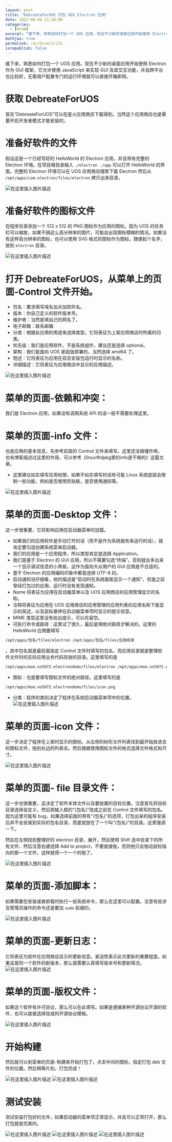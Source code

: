 ```yaml
---
layout: post
title: "DebreateForUOS 打包 UOS Electron 应用"
date: 2022-08-04 11:30:00
categories: 
  - [AtoW]
excerpt: "接下来，熟悉如何打包一个 UOS 应用。现在不少新的桌面应用开始使用 Electron 作为 GUI 框架，它允许使用 JavaScript 来实现 GUI 及其交互功能，并且跨平台也比较好，无需用户配置专门的运行环境就可以直接开箱即用。"
mathjax: true
permalink: /archivers/131
isrepublish: false
---
```


接下来，熟悉如何打包一个 UOS 应用。现在不少新的桌面应用开始使用 Electron 作为 GUI 框架，它允许使用 JavaScript 来实现 GUI 及其交互功能，并且跨平台也比较好，无需用户配置专门的运行环境就可以直接开箱即用。

# 获取 DebreateForUOS

首先“DebreateForUOS”可以在星火应用商店下载得到。当然这个应用商店也是需要开启开发者模式才能安装的。

# 准备好软件的文件

假设这是一个已经写好的 HelloWorld 的 Electron 应用，并且带有完整的 Electron 环境。在项目根目录输入 `./electron ./app` 可以打开 HelloWorld 的界面。完整的 Electron 环境可以在 UOS 应用商店搜索下载 Electron 然后从 `/opt/apps/com.electron/files/electron` 拷贝出来目录。

![在这里插入图片描述](https://pic1.xuehuaimg.com/proxy/https://img-blog.csdnimg.cn/55af1e9fae0c4a30a2d4ac930abcc526.png)
# 准备好软件的图标文件

在程序目录添加一个 512 x 512 的 PNG 图标作为应用的图标。因为 UOS 的任务栏可以缩放，如果不搞这么高分辨率的图片，可能会出现图标模糊的情况。如果没有这样高分辨率的图标，也可以使用 SVG 格式的图标作为图标。随便起个名字，放到 `electron` 目录。

![在这里插入图片描述](https://pic1.xuehuaimg.com/proxy/https://img-blog.csdnimg.cn/d833ef13b20841d6b711486768c4071a.png)
# 打开 DebreateForUOS，从菜单上的页面-Control 文件开始。

* 包名：要求填写域名加点加软件名。
* 版本：你自己定义的软件版本号。
* 维护者：当然是填自己的网名了。
* 电子邮箱：联系邮箱
* 分类：根据此应用的用途来选择类型。它将表征为上架应用商店时所属的归类。
* 优先级：我们是应用软件，不是系统组件，建议还是选择 optional。
* 架构：我们是面向 UOS 家庭版部署的，当然选择 amd64 了。
* 短述：它将表征为应用在双击安装包运行时显示的名称。
* 详细描述：它将表征为应用商店中显示的应用描述。

![在这里插入图片描述](https://pic1.xuehuaimg.com/proxy/https://img-blog.csdnimg.cn/6ec5061665fb4f2abac72ebdd9093131.png)
# 菜单的页面-依赖和冲突：

我们是 Electron 应用，如果没有调用系统 API 的话一般不需要处理这里。

# 菜单的页面-info 文件：

也是应用的基本信息，先参考前面的 Control 文件来填写。这里还没搞懂作用，也有博客描述过这里的作用，可以参考《linux中dpkg里的info是干嘛的》这篇文章。

* 这里建议如实填写应用权限，如果不如实填写的话有可能 Linux 系统底层会限制一些功能，例如是否使用剪贴板，是否使用通知等。

![在这里插入图片描述](https://pic1.xuehuaimg.com/proxy/https://img-blog.csdnimg.cn/dd950e23e261483284a5ef1f4201ffeb.png)
# 菜单的页面-Desktop 文件：
这一步很重要，它将影响应用在启动器菜单的加载。

* 如果我们的应用软件是手动打开的话（而不是作为系统服务来运行的话），就肯定要勾选创建系统菜单启动器。
* 我们的应用是一个应用程序，所以类型肯定是选择 Application。
* 我们是基于 Electron 的 GUI 应用，所以不需要勾选“终端”。否则就会多出来一个显示调试信息的小黑板，这作为面向大众用户的 GUI 应用是不合适的。
* 基于 Electron 的应用编码印象中都是选择 UTF-8 的。
* 启动通知没仔细看，他的描述是“启动时在系统面板显示一个通知”，但是之前曾经打包过的应用，运行时没有发现通知。
* Name 将表征为应用在启动器菜单以及 UOS 应用商店的应用管理显示的名称。
* 注释将表征为应用在 UOS 应用商店的应用管理的应用列表的应用名称下面显示的简述，以及鼠标悬停在启动器菜单项时显示的提示信息。
* MIME 类型这里没有给出提示，可以先留空。
* 可执行命令或路径：这里试了很久，最后是填绝对路径才解决的。这里的 HelloWorld 应用要填写 
```bash
/opt/apps/包名/files/electron /opt/apps/包名/files/应用目录
```
，其中包名就是最前面指定 Control 文件时填写的包名，而应用目录就是整理软件文件时的实际应用业务代码存放的目录。这里填写的是 
```bash
/opt/apps/moe.no5972.electrondemo/files/electron /opt/apps/moe.no5972.electrondemo/files/app
```

* 图标：也是要填写图标文件的绝对路径。这里填写的是
```bash
/opt/apps/moe.no5972.electrondemo/files/icon.png
```

* 分类：程序的类别决定了程序在系统启动器菜单项中的位置。
![在这里插入图片描述](https://pic1.xuehuaimg.com/proxy/https://img-blog.csdnimg.cn/050d18f9bf5f4cbba0ce2affbb794490.png)
# 菜单的页面-icon 文件：
这一步决定了程序在上架时显示的图标。从左侧的树形文件列表找到最开始放进去的图标文件，拖到右边的列表去。然后根据使用图标文件的格式选择文件格式和尺寸。

![在这里插入图片描述](https://pic1.xuehuaimg.com/proxy/https://img-blog.csdnimg.cn/8e3fdb3f4c504a238c10ef24164c4d1f.png)
# 菜单的页面- file 目录文件：
这一步也很重要，这决定了软件本体文件以及要放置的目标位置。注意首先将目标目录选择自定义，然后把输入框的“{包名}”改成之前在 Control 文件填写的包名。因为这里可能有 bug，如果选择前面的带有“{包名}”的选项，打包出来的程序安装后并不会安装到实际的包名目录，而是就放在了一个叫“{包名}”的目录。这里强调一下。

然后在左侧找到整理好的 electron 目录，展开，然后使用 Shift 选中目录下的所有文件，然后注意右键选择 Add to project，不要直接拖，否则他只会拖动鼠标指向的那一个文件，这样就得一个一个的拖了。

![在这里插入图片描述](https://pic1.xuehuaimg.com/proxy/https://img-blog.csdnimg.cn/8ad69a664acd4e0a9d99e57788ceeee1.png)
# 菜单的页面-添加脚本：
如果需要在安装或者卸载时执行一些系统命令，那么在这里可以配置。注意有些涉及管理员操作的命令还是要加 `sudo` 前缀的。

![在这里插入图片描述](https://pic1.xuehuaimg.com/proxy/https://img-blog.csdnimg.cn/1315709b90254f2fb6cbed0e9add84af.png)
# 菜单的页面-更新日志：
它将表征为软件在应用商店显示的更新信息。紧迫性表示此次更新的重要程度。如果这是同一个软件的新版本，那么就需要认真填写版本号和更新情况。
![在这里插入图片描述](https://pic1.xuehuaimg.com/proxy/https://img-blog.csdnimg.cn/07623dca61924801b30d67e56615aa3d.png)
# 菜单的页面-版权文件：
如果这个软件有许可协议，那么可以在此填写。如果是遵循某种开源协议开源的软件，也可以直接选择现成的开源协议模板。

![在这里插入图片描述](https://pic1.xuehuaimg.com/proxy/https://img-blog.csdnimg.cn/12bfbccf6f1c4955b9a17994c9bb6902.png)
# 开始构建

然后就可以到菜单的页面-构建来开始打包了。点击中间的图标，指定打包 deb 文件的位置。然后稍等片刻，打包完成！

![在这里插入图片描述](https://pic1.xuehuaimg.com/proxy/https://img-blog.csdnimg.cn/85f84683154f4676aedffc8826439eba.png)
![在这里插入图片描述](https://pic1.xuehuaimg.com/proxy/https://img-blog.csdnimg.cn/ee2cafe74b4a45259c3aefd3b6fa9af3.png)
# 测试安装

测试安装打包好的文件，如果启动器的菜单项正常显示，并且可以正常打开，那么打包就是完美的。

![在这里插入图片描述](https://pic1.xuehuaimg.com/proxy/https://img-blog.csdnimg.cn/d7a5bbe9ceea4b0db77d9592157bead3.png)
![在这里插入图片描述](https://pic1.xuehuaimg.com/proxy/https://img-blog.csdnimg.cn/50178062cb3244e6bc5c576025f80bf5.png)
![在这里插入图片描述](https://pic1.xuehuaimg.com/proxy/https://img-blog.csdnimg.cn/74b62f0c2d2d4083b43b256385aa27bb.png)


